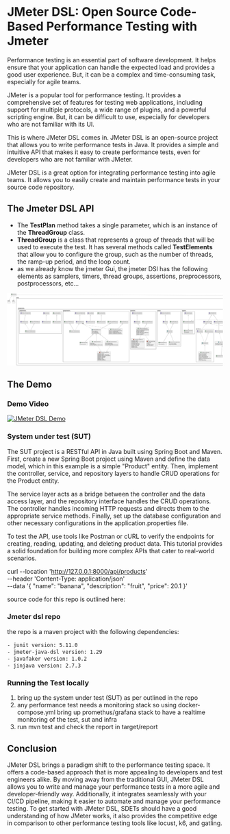 # JMeter DSL: Open Source Code-Based Performance Testing with Jmeter 

Performance testing is an essential part of software development. It helps ensure that your application can handle the expected load and provides a good user experience. But, it can be a complex and time-consuming task, especially for agile teams.

JMeter is a popular tool for performance testing. It provides a comprehensive set of features for testing web applications, including support for multiple protocols, a wide range of plugins, and a powerful scripting engine. But, it can be difficult to use, especially for developers who are not familiar with its UI.

This is where JMeter DSL comes in. JMeter DSL is an open-source project that allows you to write performance tests in Java. It provides a simple and intuitive API that makes it easy to create performance tests, even for developers who are not familiar with JMeter.

JMeter DSL is a great option for integrating performance testing into agile teams. It allows you to easily create and maintain performance tests in your source code repository. 

## The Jmeter DSL API
- The **TestPlan** method takes a single parameter, which is an instance of the **ThreadGroup** class.
- **ThreadGroup** is a class that represents a group of threads that will be used to execute the test. It has several methods called **TestElements** that allow you to configure the group, such as the number of threads, the ramp-up period, and the loop count.
- as we already know the jmeter Gui, the jmeter DSl has the following elements as samplers, timers, thread groups, assertions, preprocessors, postprocessors, etc...

![JMeter DSL](jmeterDSL.png)

## The Demo

### Demo Video

[![JMeter DSL Demo](https://img.youtube.com/vi/X3wGwuDoyX0/0.jpg)](https://www.youtube.com/watch?v=X3wGwuDoyX0)

### System under test (SUT)

The SUT project is  a RESTful API in Java built using Spring Boot and Maven. First, create a new Spring Boot project using Maven and define the data model, which in this example is a simple "Product" entity. Then, implement the controller, service, and repository layers to handle CRUD operations for the Product entity.

The service layer acts as a bridge between the controller and the data access layer, and the repository interface handles the CRUD operations. The controller handles incoming HTTP requests and directs them to the appropriate service methods. Finally, set up the database configuration and other necessary configurations in the application.properties file.

To test the API, use tools like Postman or cURL to verify the endpoints for creating, reading, updating, and deleting product data. This tutorial provides a solid foundation for building more complex APIs that cater to real-world scenarios.

curl --location 'http://127.0.0.1:8000/api/products' \
--header 'Content-Type: application/json' \
--data '{
    "name": "banana",
    "description": "fruit",
    "price": 20.1
}'

source code for this repo is outlined here: 
### Jmeter dsl repo
the repo is a maven project with the following dependencies:

    - junit version: 5.11.0
    - jmeter-java-dsl version: 1.29
    - javafaker version: 1.0.2
    - jinjava version: 2.7.3

### Running the Test locally
1. bring up the system under test (SUT)  as per outlined in the repo
2. any performance test needs a monitoring stack so using docker-compose.yml bring up promethus/grafana stack to have a realtime monitoring of the test, sut and infra
2. run mvn test and check the report in target/report


## Conclusion

JMeter DSL brings a paradigm shift to the performance testing space. It offers a code-based approach that is more appealing to developers and test engineers alike. By moving away from the traditional GUI, JMeter DSL allows you to write and manage your performance tests in a more agile and developer-friendly way. Additionally, it integrates seamlessly with your CI/CD pipeline, making it easier to automate and manage your performance testing. To get started with JMeter DSL, SDETs should have a good understanding of how JMeter works, it also provides the competitive edge in comparison to other performance testing tools like locust, k6, and gatling.


